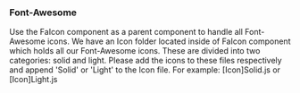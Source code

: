 ### Font-Awesome
Use the FaIcon component as a parent component to handle all Font-Awesome icons. We have an Icon folder located inside of FaIcon component which holds all our Font-Awesome icons. These are divided into two categories: solid and light. Please add the icons to these files respectively and append 'Solid' or 'Light' to the Icon file. For example: [Icon]Solid.js or [Icon]Light.js 
